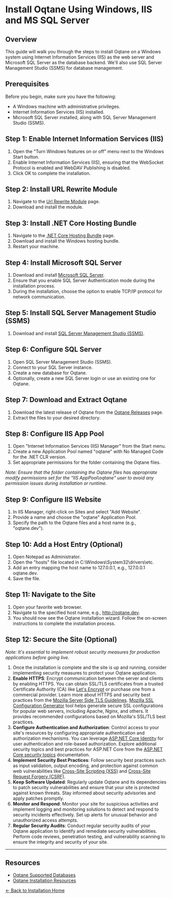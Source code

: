# Install Oqtane Using Windows, IIS and MS SQL Server

## Overview

This guide will walk you through the steps to install Oqtane on a Windows system using Internet Information Services (IIS) as the web server and Microsoft SQL Server as the database backend. We'll also use SQL Server Management Studio (SSMS) for database management.

## Prerequisites

Before you begin, make sure you have the following:

- A Windows machine with administrative privileges.
- Internet Information Services (IIS) installed.
- Microsoft SQL Server installed, along with SQL Server Management Studio (SSMS).

## Step 1: Enable Internet Information Services (IIS)

1. Open the "Turn Windows features on or off" menu next to the Windows Start button.
2. Enable Internet Information Services (IIS), ensuring that the WebSocket Protocol is enabled and WebDAV Publishing is disabled.
3. Click OK to complete the installation.

## Step 2: Install URL Rewrite Module

1. Navigate to the [Url Rewrite Module](https://www.iis.net/downloads/microsoft/url-rewrite) page.
2. Download and install the module.

## Step 3: Install .NET Core Hosting Bundle

1. Navigate to the [.NET Core Hosting Bundle](https://dotnet.microsoft.com/download) page.
2. Download and install the Windows hosting bundle.
3. Restart your machine.

## Step 4: Install Microsoft SQL Server

1. Download and install [Microsoft SQL Server](https://www.microsoft.com/en-us/sql-server/sql-server-downloads).
2. Ensure that you enable SQL Server Authentication mode during the installation process.
3. During the installation, choose the option to enable TCP/IP protocol for network communication.

## Step 5: Install SQL Server Management Studio (SSMS)

1. Download and install [SQL Server Management Studio (SSMS)](https://docs.microsoft.com/en-us/sql/ssms/download-sql-server-management-studio-ssms).

## Step 6: Configure SQL Server

1. Open SQL Server Management Studio (SSMS).
2. Connect to your SQL Server instance.
3. Create a new database for Oqtane.
4. Optionally, create a new SQL Server login or use an existing one for Oqtane.

## Step 7: Download and Extract Oqtane

1. Download the latest release of Oqtane from the [Oqtane Releases](https://github.com/oqtane/oqtane.framework/releases/latest) page.
2. Extract the files to your desired directory.

## Step 8: Configure IIS App Pool

1. Open "Internet Information Services (IIS) Manager" from the Start menu.
2. Create a new Application Pool named "oqtane" with No Managed Code for the .NET CLR version.
3. Set appropriate permissions for the folder containing the Oqtane files.

_Note: Ensure that the folder containing the Oqtane files has appropriate modify permissions set for the "IIS AppPool\oqtane" user to avoid any permission issues during installation or runtime._

## Step 9: Configure IIS Website

1. In IIS Manager, right-click on Sites and select "Add Website".
2. Provide a name and choose the "oqtane" Application Pool.
3. Specify the path to the Oqtane files and a host name (e.g., "oqtane.dev").

## Step 10: Add a Host Entry (Optional)

1. Open Notepad as Administrator.
2. Open the "hosts" file located in C:\Windows\System32\drivers\etc.
3. Add an entry mapping the host name to 127.0.0.1, e.g., 127.0.0.1 oqtane.dev.
4. Save the file.

## Step 11: Navigate to the Site

1. Open your favorite web browser.
2. Navigate to the specified host name, e.g., http://oqtane.dev.
3. You should now see the Oqtane installation wizard. Follow the on-screen instructions to complete the installation process.

## Step 12: Secure the Site (Optional)
_Note: It's essential to implement robust security measures for production applications before going live._

1. Once the installation is complete and the site is up and running, consider implementing security measures to protect your Oqtane application.
2. **Enable HTTPS**: Encrypt communication between the server and clients by enabling HTTPS. You can obtain SSL/TLS certificates from a trusted Certificate Authority (CA) like [Let's Encrypt](https://letsencrypt.org/) or purchase one from a commercial provider. Learn more about HTTPS and security best practices from the [Mozilla Server Side TLS Guidelines](https://wiki.mozilla.org/Security/Server_Side_TLS). [Mozilla SSL Configuration Generator](https://ssl-config.mozilla.org/) tool helps generate secure SSL configurations for popular web servers, including Apache, Nginx, and others. It provides recommended configurations based on Mozilla's SSL/TLS best practices.
3. **Configure Authentication and Authorization**: Control access to your site's resources by configuring appropriate authentication and authorization mechanisms. You can leverage [ASP.NET Core Identity](https://docs.microsoft.com/en-us/aspnet/core/security/authentication/identity) for user authentication and role-based authorization. Explore additional security topics and best practices for ASP.NET Core from the [ASP.NET Core security topics](https://learn.microsoft.com/en-us/aspnet/core/security) documentation.
4. **Implement Security Best Practices**: Follow security best practices such as input validation, output encoding, and protection against common web vulnerabilities like [Cross-Site Scripting (XSS)](https://owasp.org/www-community/attacks/xss/) and [Cross-Site Request Forgery (CSRF)](https://owasp.org/www-community/attacks/csrf/).
5. **Keep Software Updated**: Regularly update Oqtane and its dependencies to patch security vulnerabilities and ensure that your site is protected against known threats. Stay informed about security advisories and apply patches promptly.
6. **Monitor and Respond**: Monitor your site for suspicious activities and implement logging and monitoring solutions to detect and respond to security incidents effectively. Set up alerts for unusual behavior and unauthorized access attempts.
7. **Regular Security Audits**: Conduct regular security audits of your Oqtane application to identify and remediate security vulnerabilities. Perform code reviews, penetration testing, and vulnerability scanning to ensure the integrity and security of your site.

---
## Resources
- [Oqtane Supported Databases](databases.md)
- [Oqtane Installation Resources](resources.md)

[← Back to Installation Home](index.md)

